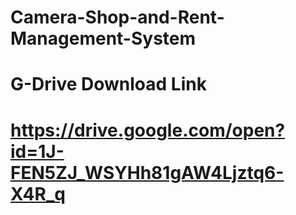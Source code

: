 # Camera-Shop-and-Rent-Management-System
# G-Drive Download Link 
# https://drive.google.com/open?id=1J-FEN5ZJ_WSYHh81gAW4Ljztq6-X4R_q
